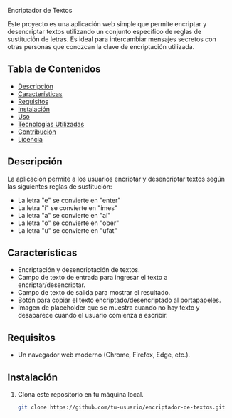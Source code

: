 Encriptador de Textos

Este proyecto es una aplicación web simple que permite encriptar y desencriptar textos utilizando un conjunto específico de reglas de sustitución de letras. Es ideal para intercambiar mensajes secretos con otras personas que conozcan la clave de encriptación utilizada.

## Tabla de Contenidos

- [Descripción](#descripción)
- [Características](#características)
- [Requisitos](#requisitos)
- [Instalación](#instalación)
- [Uso](#uso)
- [Tecnologías Utilizadas](#tecnologías-utilizadas)
- [Contribución](#contribución)
- [Licencia](#licencia)

## Descripción

La aplicación permite a los usuarios encriptar y desencriptar textos según las siguientes reglas de sustitución:

- La letra "e" se convierte en "enter"
- La letra "i" se convierte en "imes"
- La letra "a" se convierte en "ai"
- La letra "o" se convierte en "ober"
- La letra "u" se convierte en "ufat"

## Características

- Encriptación y desencriptación de textos.
- Campo de texto de entrada para ingresar el texto a encriptar/desencriptar.
- Campo de texto de salida para mostrar el resultado.
- Botón para copiar el texto encriptado/desencriptado al portapapeles.
- Imagen de placeholder que se muestra cuando no hay texto y desaparece cuando el usuario comienza a escribir.

## Requisitos

- Un navegador web moderno (Chrome, Firefox, Edge, etc.).

## Instalación

1. Clona este repositorio en tu máquina local.
   ```bash
   git clone https://github.com/tu-usuario/encriptador-de-textos.git
